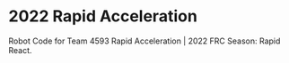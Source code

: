 ﻿# 2022 Rapid Acceleration
Robot Code for Team 4593 Rapid Acceleration | 2022 FRC Season: Rapid React.
